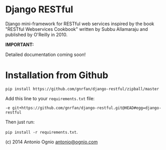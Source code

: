 Django RESTful
==============

Django mini-framework for RESTful web services inspired by the book 
"RESTful Webservices Cookbook" written by Subbu Allamaraju and 
published by O'Reilly in 2010.

**IMPORTANT:** 

Detailed documentation coming soon! 

Installation from Github
========================

```pip install https://github.com/gnrfan/django-restful/zipball/master```

Add this line to your ```requirements.txt``` file:

```-e git+https://github.com/gnrfan/django-restful.git@HEAD#egg=django-restful```

Then just run:

```pip install -r requirements.txt```.

(c) 2014 Antonio Ognio <antonio@ognio.com>
